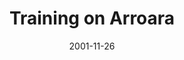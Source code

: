 ---
mission_id: arroara
slug: "training-on-arroara"
editorsChoice: 
title: "Training on Arroara"
authors: 
    - "Jedi Cheddar"
date: 2001-11-26
filename: "arroara.zip"
description: "I made this to be a training facility to better up my skills as a DF fan. I also added other stuff (the cantina/bar room downstairs, and the gallery) just because I felt like it. So basically it's a way of me learning INF and other aspects of building a level."
cover:
levelReplaced:	SECBASE
difficulty: no
bm:	yes
fme: yes
wax: yes
three_do: no
voc: yes
gmd: no
vue: no
lfd: no
base: "New level from scratch" 
editors: "WDFUSE 2.00"

---
